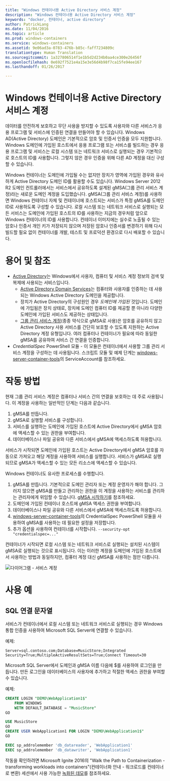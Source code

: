 ```yaml
---
title: "Windows 컨테이너용 Active Directory 서비스 계정"
description: "Windows 컨테이너용 Active Directory 서비스 계정"
keywords: "docker, 컨테이너, active directory"
author: PatrickLang
ms.date: 11/04/2016
ms.topic: article
ms.prod: windows-containers
ms.service: windows-containers
ms.assetid: 9e06ad3a-0783-476b-b85c-faff7234809c
translationtype: Human Translation
ms.sourcegitcommit: 1a327806514f1e1b5d2d234b0aa4ce300e26456f
ms.openlocfilehash: 0e692f7521e4a15e3e56d4b98f7ca15fe94ee167
ms.lasthandoff: 01/26/2017

---
```


# Windows 컨테이너용 Active Directory 서비스 계정

데이터를 안전하게 보호하고 무단 사용을 방지할 수 있도록 사용자와 다른 서비스가 응용 프로그램 및 서비스에 인증된 연결을 만들어야 할 수 있습니다. Windows AD(Active Directory) 도메인은 기본적으로 암호 및 인증서 인증을 모두 지원합니다. Windows 도메인에 가입된 호스트에서 응용 프로그램 또는 서비스를 빌드하는 경우 응용 프로그램 및 서비스는 로컬 시스템 또는 네트워크 서비스로 실행되는 경우 기본적으로 호스트의 ID를 사용합니다. 그렇지 않은 경우 인증을 위해 다른 AD 계정을 대신 구성할 수 있습니다.

Windows 컨테이너는 도메인에 가입될 수는 없지만 장치가 영역에 가입된 경우와 유사하게 Active Directory 도메인 ID를 활용할 수도 있습니다. Windows Server 2012 R2 도메인 컨트롤러에서는 서비스에서 공유하도록 설계된 gMSA(그룹 관리 서비스 계정)라는 새로운 도메인 계정을 도입했습니다. gMSA(그룹 관리 서비스 계정)를 사용하면 Windows 컨테이너 자체 및 컨테이너에 호스트되는 서비스가 특정 gMSA를 도메인 ID로 사용하도록 구성할 수 있습니다. 로컬 시스템 또는 네트워크 서비스로 실행되는 모든 서비스는 도메인에 가입된 호스트의 ID를 사용하는 지금의 경우처럼 앞으로 Windows 컨테이너의 ID를 사용합니다. 컨테이너 이미지에는 실수로 노출될 수 있는 암호나 인증서 개인 키가 저장되지 않으며 저장된 암호나 인증서를 변경하기 위해 다시 빌드할 필요 없이 컨테이너를 개발, 테스트 및 프로덕션 환경으로 다시 배포할 수 있습니다. 


# 용어 및 참조
- [Active Directory](http://social.technet.microsoft.com/wiki/contents/articles/1026.active-directory-services-overview.aspx)는 Windows에서 사용자, 컴퓨터 및 서비스 계정 정보의 검색 및 복제에 사용되는 서비스입니다. 
  - [Active Directory Domain Services](https://technet.microsoft.com/en-us/library/dd448614.aspx)는 컴퓨터와 사용자를 인증하는 데 사용되는 Windows Active Directory 도메인을 제공합니다. 
  - 장치가 Active Directory의 구성원인 경우 _도메인에 가입된_ 것입니다. 도메인에 가입됨은 장치 상태로, 장치에 도메인 컴퓨터 ID를 제공할 뿐 아니라 다양한 도메인에 가입된 서비스도 제공하는 상태입니다.
  - [그룹 관리 서비스 계정](https://technet.microsoft.com/en-us/library/jj128431(v=ws.11).aspx)(종종 약식으로 gMSA로 사용)은 암호를 공유하지 않고 Active Directory 사용 서비스를 간단히 보호할 수 있도록 지원하는 Active Directory 계정 유형입니다. 여러 컴퓨터나 컨테이너가 필요에 따라 동일한 gMSA를 공유하여 서비스 간 연결을 인증합니다.
- _CredentialSpec_ PowerShell 모듈 - 이 모듈은 컨테이너에서 사용할 그룹 관리 서비스 계정을 구성하는 데 사용됩니다. 스크립트 모듈 및 예제 단계는 [windows-server-container-tools](https://github.com/Microsoft/Virtualization-Documentation/tree/live/windows-server-container-tools)의 ServiceAccount를 참조하세요.

# 작동 방법

현재 그룹 관리 서비스 계정은 컴퓨터나 서비스 간의 연결을 보호하는 데 주로 사용됩니다. 이 계정을 사용하는 일반적인 단계는 다음과 같습니다.

1. gMSA를 만듭니다.
2. gMSA로 실행할 서비스를 구성합니다.
3. 서비스를 실행하는 도메인에 가입된 호스트에 Active Directory에서 gMSA 암호에 액세스할 수 있는 권한을 부여합니다.
4. 데이터베이스나 파일 공유와 다른 서비스에서 gMSA에 액세스하도록 허용합니다.

서비스가 시작되면 도메인에 가입된 호스트는 Active Directory에서 gMSA 암호를 자동으로 가져오고 해당 계정을 사용하여 서비스를 실행합니다. 서비스가 gMSA로 실행되므로 gMSA가 액세스할 수 있는 모든 리소스에 액세스할 수 있습니다.

Windows 컨테이너도 유사한 프로세스를 수행합니다.

1. gMSA를 만듭니다. 기본적으로 도메인 관리자 또는 계정 운영자가 해야 합니다. 그러지 않으면 gMSA를 만들고 관리하는 권한을 이 계정을 사용하는 서비스를 관리하는 관리자에게 위임할 수 있습니다. [gMSA 시작하기](https://technet.microsoft.com/en-us/library/jj128431(v=ws.11).aspx)를 참조하세요.
2. 도메인에 가입된 컨테이너 호스트에 gMSA 액세스 권한을 부여합니다.
3. 데이터베이스나 파일 공유와 다른 서비스에서 gMSA에 액세스하도록 허용합니다.
4. [windows-server-container-tools](https://github.com/Microsoft/Virtualization-Documentation/tree/live/windows-server-container-tools)의 CredentialSpec PowerShell 모듈을 사용하여 gMSA를 사용하는 데 필요한 설정을 저장합니다.
5. 추가 옵션을 사용하여 컨테이너를 시작합니다. `--security-opt "credentialspec=..."`

컨테이너가 시작되면 로컬 시스템 또는 네트워크 서비스로 실행되는 설치된 시스템이 gMSA로 실행되는 것으로 표시됩니다. 이는 이러한 계정을 도메인에 가입된 호스트에서 사용하는 방법과 동일하지만, 컴퓨터 계정 대신 gMSA를 사용하는 점만 다릅니다. 

![다이어그램 - 서비스 계정](media/serviceaccount_diagram.png)


# 사용 예


## SQL 연결 문자열
서비스가 컨테이너에서 로컬 시스템 또는 네트워크 서비스로 실행되는 경우 Windows 통합 인증을 사용하여 Microsoft SQL Server에 연결할 수 있습니다.

예제:

```none
Server=sql.contoso.com;Database=MusicStore;Integrated Security=True;MultipleActiveResultSets=True;Connect Timeout=30
```

Microsoft SQL Server에서 도메인과 gMSA 이름 다음에 $를 사용하여 로그인을 만듭니다. 만든 로그인을 데이터베이스의 사용자에 추가하고 적절한 액세스 권한을 부여할 수 있습니다.

예제: 

```sql
CREATE LOGIN "DEMO\WebApplication1$"
    FROM WINDOWS
    WITH DEFAULT_DATABASE = "MusicStore"
GO

USE MusicStore
GO
CREATE USER WebApplication1 FOR LOGIN "DEMO\WebApplication1$"
GO

EXEC sp_addrolemember 'db_datareader', 'WebApplication1'
EXEC sp_addrolemember 'db_datawriter', 'WebApplication1'
```

작동을 확인하려면 Microsoft Ignite 2016의 "Walk the Path to Containerization - transforming workloads into containers"(컨테이너화 안내 - 워크로드를 컨테이너로 변환) 세션에서 사용 가능한 [녹화된 데모](https://youtu.be/cZHPz80I-3s?t=2672)를 참조하세요.

